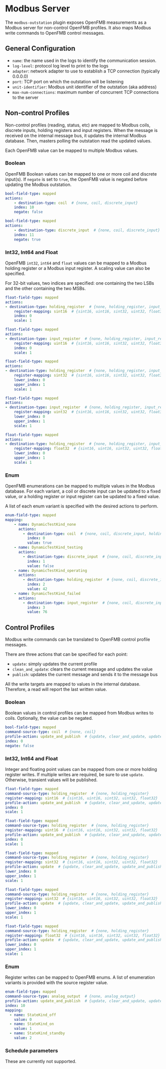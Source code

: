 # Modbus Server

The `modbus-outstation` plugin exposes OpenFMB measurements as a Modbus server
for non-control OpenFMB profiles. It also maps Modbus write commands to OpenFMB
control messages.

## General Configuration

- `name`: the name used in the logs to identify the communication session.
- `log-level`: protocol log level to print to the logs
- `adapter`: network adapter to use to establish a TCP connection (typically
  0.0.0.0)
- `port`: TCP port on which the outstation will be listening
- `unit-identifier`: Modbus unit identifier of the outstation (aka address)
- `max-num-connections`: maximum number of concurrent TCP connections to the
  server

## Non-control Profiles

Non-control profiles (reading, status, etc) are mapped to Modbus coils, discrete
inputs, holding registers and input registers. When the message is received on
the internal message bus, it updates the internal Modbus database. Then, masters
polling the outstation read the updated values.

Each OpenFMB value can be mapped to multiple Modbus values.

### Boolean

OpenFMB Boolean values can be mapped to one or more coil and discrete input(s).
If `negate` is set to `true`, the OpenFMB value is negated before updating the
Modbus outstation.

```yaml tab="coil"
bool-field-type: mapped
actions:
    - destination-type: coil  # {none, coil, discrete_input}
    index: 10
    negate: false
```

```yaml tab="discrete_input"
bool-field-type: mapped
actions:
    - destination-type: discrete_input  # {none, coil, discrete_input}
    index: 11
    negate: true
```

### Int32, Int64 and Float

OpenFMB `int32`, `int64` and `float` values can be mapped to a Modbus holding
register or a Modbus input register. A scaling value can also be specified.

For 32-bit values, two indices are specified: one containing the two LSBs
and the other containing the two MSBs.

```yaml tab="sint16"
float-field-type: mapped
actions:
- destination-type: holding_register  # {none, holding_register, input_register}
    register-mapping: sint16  # {sint16, uint16, sint32, uint32, float32}
    index: 0
    scale: 1
```

```yaml tab="uint16"
float-field-type: mapped
actions:
- destination-type: input_register  # {none, holding_register, input_register}
    register-mapping: uint16  # {sint16, uint16, sint32, uint32, float32}
    index: 0
    scale: 1
```

```yaml tab="sint32"
float-field-type: mapped
actions:
- destination-type: holding_register  # {none, holding_register, input_register}
    register-mapping: sint32  # {sint16, uint16, sint32, uint32, float32}
    lower_index: 0
    upper_index: 1
    scale: 1
```

```yaml tab="uint32"
float-field-type: mapped
actions:
- destination-type: input_register  # {none, holding_register, input_register}
    register-mapping: uint32  # {sint16, uint16, sint32, uint32, float32}
    lower_index: 0
    upper_index: 1
    scale: 1
```

```yaml tab="float32"
float-field-type: mapped
actions:
- destination-type: holding_register  # {none, holding_register, input_register}
    register-mapping: float32  # {sint16, uint16, sint32, uint32, float32}
    lower_index: 0
    upper_index: 1
    scale: 1
```

### Enum

OpenFMB enumerations can be mapped to multiple values in the Modbus database.
For each variant, a coil or discrete input can be updated to a fixed value, or a
holding register or input register can be updated to a fixed value.

A list of each enum variant is specified with the desired actions to perform.

```yaml
enum-field-type: mapped
mapping:
    - name: DynamicTestKind_none
      actions:
        - destination-type: coil  # {none, coil, discrete_input, holding_register, input_register}
          index: 0
          value: true
    - name: DynamicTestKind_testing
      actions:
        - destination-type: discrete_input  # {none, coil, discrete_input, holding_register, input_register}
          index: 1
          value: false
    - name: DynamicTestKind_operating
      actions:
        - destination-type: holding_register  # {none, coil, discrete_input, holding_register, input_register}
          index: 2
          value: 42
    - name: DynamicTestKind_failed
      actions:
        - destination-type: input_register  # {none, coil, discrete_input, holding_register, input_register}
          index: 3
          value: 76
```

## Control Profiles

Modbus write commands can be translated to OpenFMB control profile messages.

There are three actions that can be specified for each point:

- `update`: simply updates the current profile
- `clean_and_update`: clears the current message and updates the value
- `publish`: updates the current message and sends it to the message bus

All the write targets are mapped to values in the internal database. Therefore,
a read will report the last written value.

### Boolean

Boolean values in control profiles can be mapped from Modbus writes to coils.
Optionally, the value can be negated.

```yaml
bool-field-type: mapped
command-source-type: coil  # {none, coil}
profile-action: update_and_publish  # {update, clear_and_update, update_and_publish}
index: 0
negate: false
```

### Int32, Int64 and Float

Integer and floating point values can be mapped from one or more holding
register writes. If multiple writes are required, be sure to use `update`.
Otherwise, transient values will be published.

```yaml tab="sint16"
float-field-type: mapped
command-source-type: holding_register  # {none, holding_register}
register-mapping: sint16  # {sint16, uint16, sint32, uint32, float32}
profile-action: update_and_publish  # {update, clear_and_update, update_and_publish}
index: 0
scale: 1
```

```yaml tab="uint16"
float-field-type: mapped
command-source-type: holding_register  # {none, holding_register}
register-mapping: uint16  # {sint16, uint16, sint32, uint32, float32}
profile-action: update_and_publish  # {update, clear_and_update, update_and_publish}
index: 0
scale: 1
```

```yaml tab="sint32"
float-field-type: mapped
command-source-type: holding_register  # {none, holding_register}
register-mapping: sint32  # {sint16, uint16, sint32, uint32, float32}
profile-action: update  # {update, clear_and_update, update_and_publish}
lower_index: 0
upper_index: 1
scale: 1
```

```yaml tab="uint32"
float-field-type: mapped
command-source-type: holding_register  # {none, holding_register}
register-mapping: uint32  # {sint16, uint16, sint32, uint32, float32}
profile-action: update  # {update, clear_and_update, update_and_publish}
lower_index: 0
upper_index: 1
scale: 1
```

```yaml tab="float32"
float-field-type: mapped
command-source-type: holding_register  # {none, holding_register}
register-mapping: float32  # {sint16, uint16, sint32, uint32, float32}
profile-action: update  # {update, clear_and_update, update_and_publish}
lower_index: 0
upper_index: 1
scale: 1
```

### Enum

Register writes can be mapped to OpenFMB enums. A list of enumeration variants
is provided with the source register value.

```yaml
enum-field-type: mapped
command-source-type: analog_output  # {none, analog_output}
profile-action: update_and_publish  # {update, clear_and_update, update_and_publish}
index: 10
mapping:
  - name: StateKind_off
    value: 0
  - name: StateKind_on
    value: 1
  - name: StateKind_standby
    value: 2
```

### Schedule parameters

These are currently not supported.
